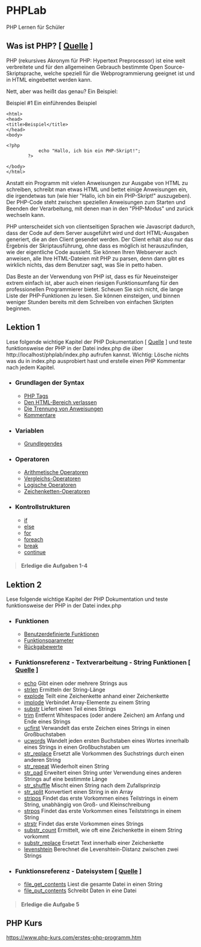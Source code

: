 # PHPLab
PHP Lernen für Schüler

## Was ist PHP? [ [Quelle](https://www.php.net/manual/de/intro-whatis.php) ]

PHP (rekursives Akronym für PHP: Hypertext Preprocessor) ist eine weit verbreitete und für den allgemeinen Gebrauch bestimmte Open Source-Skriptsprache, welche speziell für die Webprogrammierung geeignet ist und in HTML eingebettet werden kann.

Nett, aber was heißt das genau? Ein Beispiel:

Beispiel #1 Ein einführendes Beispiel
```<!DOCTYPE html>
<html>
<head>
<title>Beispiel</title>
</head>
<body>

<?php
            echo "Hallo, ich bin ein PHP-Skript!";
        ?>

</body>
</html>
```

Anstatt ein Programm mit vielen Anweisungen zur Ausgabe von HTML zu schreiben, schreibt man etwas HTML und bettet einige Anweisungen ein, die irgendetwas tun (wie hier "Hallo, ich bin ein PHP-Skript!" auszugeben). Der PHP-Code steht zwischen speziellen Anweisungen <?php und ?> zum Starten und Beenden der Verarbeitung, mit denen man in den "PHP-Modus" und zurück wechseln kann.

PHP unterscheidet sich von clientseitigen Sprachen wie Javascript dadurch, dass der Code auf dem Server ausgeführt wird und dort HTML-Ausgaben generiert, die an den Client gesendet werden. Der Client erhält also nur das Ergebnis der Skriptausführung, ohne dass es möglich ist herauszufinden, wie der eigentliche Code aussieht. Sie können Ihren Webserver auch anweisen, alle Ihre HTML-Dateien mit PHP zu parsen, denn dann gibt es wirklich nichts, das dem Benutzer sagt, was Sie in petto haben.

Das Beste an der Verwendung von PHP ist, dass es für Neueinsteiger extrem einfach ist, aber auch einen riesigen Funktionsumfang für den professionellen Programmierer bietet. Scheuen Sie sich nicht, die lange Liste der PHP-Funktionen zu lesen. Sie können einsteigen, und binnen weniger Stunden bereits mit dem Schreiben von einfachen Skripten beginnen.





## Lektion 1 
Lese folgende wichtige Kapitel der PHP Dokumentation [ [Quelle](https://www.php.net/manual/de/langref.php) ] und teste
funktionsweise der PHP in der Datei index.php die über http://localhost/phplab/index.php aufrufen kannst.
Wichtig: Lösche nichts was du in index.php ausprobiert hast und erstelle einen PHP Kommentar nach jedem Kapitel.

- ### Grundlagen der Syntax
  - [PHP Tags](https://www.php.net/manual/de/language.basic-syntax.phptags.php)
  - [Den HTML-Bereich verlassen](https://www.php.net/manual/de/language.basic-syntax.phpmode.php)
  - [Die Trennung von Anweisungen](https://www.php.net/manual/de/language.basic-syntax.instruction-separation.php)
  - [Kommentare](https://www.php.net/manual/de/language.basic-syntax.comments.php)
- ### Variablen
  - [Grundlegendes](https://www.php.net/manual/de/language.variables.basics.php)
- ### Operatoren
  - [Arithmetische Operatoren](https://www.php.net/manual/de/language.operators.arithmetic.php)
  - [Vergleichs-Operatoren](https://www.php.net/manual/de/language.operators.comparison.php)
  - [Logische Operatoren](https://www.php.net/manual/de/language.operators.logical.php)
  - [Zeichenketten-Operatoren](https://www.php.net/manual/de/language.operators.string.php)
- ### Kontrollstrukturen
  - [if](https://www.php.net/manual/de/control-structures.if.php)
  - [else](https://www.php.net/manual/de/control-structures.else.php)
  - [for](https://www.php.net/manual/de/control-structures.for.php)
  - [foreach](https://www.php.net/manual/de/control-structures.foreach.php)
  - [break](https://www.php.net/manual/de/control-structures.break.php)
  - [continue](https://www.php.net/manual/de/control-structures.continue.php)

> #### Erledige die Aufgaben 1-4



## Lektion 2
Lese folgende wichtige Kapitel der PHP Dokumentation und teste
funktionsweise der PHP in der Datei index.php

- ### Funktionen
  - [Benutzerdefinierte Funktionen](https://www.php.net/manual/de/functions.user-defined.php)
  - [Funktionsparameter](https://www.php.net/manual/de/functions.arguments.php)
  - [Rückgabewerte](https://www.php.net/manual/de/functions.returning-values.php)
- ### Funktionsreferenz - Textverarbeitung - String Funktionen [ [Quelle](https://www.php.net/manual/de/refs.basic.text.php) ]
  - [echo](https://www.php.net/manual/de/function.echo.php) Gibt einen oder mehrere Strings aus
  - [strlen](https://www.php.net/manual/de/function.strlen.php) Ermitteln der String-Länge
  - [explode](https://www.php.net/manual/de/function.explode.php) Teilt eine Zeichenkette anhand einer Zeichenkette
  - [implode](https://www.php.net/manual/de/function.implode.php) Verbindet Array-Elemente zu einem String
  - [substr](https://www.php.net/manual/de/function.substr.php) Liefert einen Teil eines Strings
  - [trim](https://www.php.net/manual/de/function.trim.php) Entfernt Whitespaces (oder andere Zeichen) am Anfang und Ende eines Strings
  - [ucfirst](https://www.php.net/manual/de/function.ucfirst.php) Verwandelt das erste Zeichen eines Strings in einen Großbuchstaben
  - [ucwords](https://www.php.net/manual/de/function.ucwords.php) Wandelt jeden ersten Buchstaben eines Wortes innerhalb eines Strings in einen Großbuchstaben um
  - [str_replace](https://www.php.net/manual/de/function.str-replace.php) Ersetzt alle Vorkommen des Suchstrings durch einen anderen String
  - [str_repeat](https://www.php.net/manual/de/function.str-repeat.php) Wiederholt einen String
  - [str_pad](https://www.php.net/manual/de/function.str-pad.php) Erweitert einen String unter Verwendung eines anderen Strings auf eine bestimmte Länge
  - [str_shuffle](https://www.php.net/manual/de/function.str-shuffle.php) Mischt einen String nach dem Zufallsprinzip
  - [str_split](https://www.php.net/manual/de/function.str-split.php) Konvertiert einen String in ein Array
  - [stripos](https://www.php.net/manual/de/function.stripos.php) Findet das erste Vorkommen eines Teilstrings in einem String, unabhängig von Groß- und Kleinschreibung
  - [strpos](https://www.php.net/manual/de/function.strpos.php) Findet das erste Vorkommen eines Teilststrings in einem String
  - [strstr](https://www.php.net/manual/de/function.strstr.php) Findet das erste Vorkommen eines Strings
  - [substr_count](https://www.php.net/manual/de/function.substr-count.php) Ermittelt, wie oft eine Zeichenkette in einem String vorkommt
  - [substr_replace](https://www.php.net/manual/de/function.substr-replace.php) Ersetzt Text innerhalb einer Zeichenkette
  - [levenshtein](https://www.php.net/manual/de/function.levenshtein.php) Berechnet die Levenshtein-Distanz zwischen zwei Strings
- ### Funktionsreferenz - Dateisystem [ [Quelle](https://www.php.net/manual/de/ref.filesystem.php) ]
  - [file_get_contents](https://www.php.net/manual/de/function.file-get-contents.php) Liest die gesamte Datei in einen String
  - [file_put_contents](https://www.php.net/manual/de/function.file-put-contents.php) Schreibt Daten in eine Datei



> #### Erledige die Aufgabe 5



## PHP Kurs
https://www.php-kurs.com/erstes-php-programm.htm






